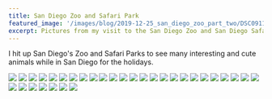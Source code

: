 ```yaml
---
title: San Diego Zoo and Safari Park
featured_image: '/images/blog/2019-12-25_san_diego_zoo_part_two/DSC09113.jpg'
excerpt: Pictures from my visit to the San Diego Zoo and San Diego Safari Park in late 2019.
---
```


I hit up San Diego's Zoo and Safari Parks to see many interesting and cute animals while in San Diego for the holidays.

<div class='gallery' data-columns='3'>
    <img src='/images/blog/2019-12-25_san_diego_zoo_part_two/DSC08553.jpg'>
    <img src='/images/blog/2019-12-25_san_diego_zoo_part_two/DSC08577.jpg'>
    <img src='/images/blog/2019-12-25_san_diego_zoo_part_two/DSC08616.jpg'>
    <img src='/images/blog/2019-12-25_san_diego_zoo_part_two/DSC08623.jpg'>
    <img src='/images/blog/2019-12-25_san_diego_zoo_part_two/DSC08650.jpg'>
    <img src='/images/blog/2019-12-25_san_diego_zoo_part_two/DSC08671.jpg'>
    <img src='/images/blog/2019-12-25_san_diego_zoo_part_two/DSC08681.jpg'>
    <img src='/images/blog/2019-12-25_san_diego_zoo_part_two/DSC08685.jpg'>
    <img src='/images/blog/2019-12-25_san_diego_zoo_part_two/DSC08710.jpg'>
    <img src='/images/blog/2019-12-25_san_diego_zoo_part_two/DSC08720.jpg'>
    <img src='/images/blog/2019-12-25_san_diego_zoo_part_two/DSC08722.jpg'>
    <img src='/images/blog/2019-12-25_san_diego_zoo_part_two/DSC08726.jpg'>
    <img src='/images/blog/2019-12-25_san_diego_zoo_part_two/DSC08792.jpg'>
    <img src='/images/blog/2019-12-25_san_diego_zoo_part_two/DSC08836.jpg'>
    <img src='/images/blog/2019-12-25_san_diego_zoo_part_two/DSC08848.jpg'>
    <img src='/images/blog/2019-12-25_san_diego_zoo_part_two/DSC08869.jpg'>
    <img src='/images/blog/2019-12-25_san_diego_zoo_part_two/DSC08872.jpg'>
    <img src='/images/blog/2019-12-25_san_diego_zoo_part_two/DSC08925.jpg'>
    <img src='/images/blog/2019-12-25_san_diego_zoo_part_two/DSC08931.jpg'>
    <img src='/images/blog/2019-12-25_san_diego_zoo_part_two/DSC08978.jpg'>
    <img src='/images/blog/2019-12-25_san_diego_zoo_part_two/DSC08981.jpg'>
    <img src='/images/blog/2019-12-25_san_diego_zoo_part_two/DSC08988.jpg'>
    <img src='/images/blog/2019-12-25_san_diego_zoo_part_two/DSC08993.jpg'>
    <img src='/images/blog/2019-12-25_san_diego_zoo_part_two/DSC09038.jpg'>
    <img src='/images/blog/2019-12-25_san_diego_zoo_part_two/DSC09041.jpg'>
    <img src='/images/blog/2019-12-25_san_diego_zoo_part_two/DSC09057.jpg'>
    <img src='/images/blog/2019-12-25_san_diego_zoo_part_two/DSC09075.jpg'>
    <img src='/images/blog/2019-12-25_san_diego_zoo_part_two/DSC09101.jpg'>
    <img src='/images/blog/2019-12-25_san_diego_zoo_part_two/DSC09107.jpg'>
    <img src='/images/blog/2019-12-25_san_diego_zoo_part_two/DSC09113.jpg'>
    <img src='/images/blog/2019-12-25_san_diego_zoo_part_two/DSC09132.jpg'>
    <img src='/images/blog/2019-12-25_san_diego_zoo_part_two/DSC09162.jpg'>
</div>